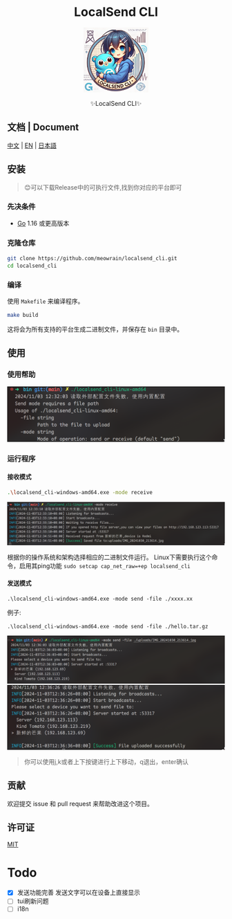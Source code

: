 
<div align="center">
<h1>LocalSend CLI</h1>
  <img src="doc/images/logo.png" alt="LocalSend CLI logo" width="150" height="150">
  <p>✨LocalSend CLI✨</p>
</div>

## 文档 | Document

[中文](doc/README_zh.md) | [EN](doc/README_en.md) | [日本語](doc/README_jp.md)

## 安装

> 😊可以下载Release中的可执行文件,找到你对应的平台即可

### 先决条件

- [Go](https://golang.org/dl/) 1.16 或更高版本

### 克隆仓库

```sh
git clone https://github.com/meowrain/localsend_cli.git
cd localsend_cli
```

### 编译

使用 `Makefile` 来编译程序。

```sh
make build
```

这将会为所有支持的平台生成二进制文件，并保存在 `bin` 目录中。

## 使用

### 使用帮助

![使用帮助](doc/images/image-1.png)

### 运行程序

#### 接收模式

```sh
.\localsend_cli-windows-amd64.exe -mode receive
```

![alt text](doc/images/image-2.png)


根据你的操作系统和架构选择相应的二进制文件运行。
Linux下需要执行这个命令，启用其ping功能
`sudo setcap cap_net_raw=+ep localsend_cli`

#### 发送模式

```
.\localsend_cli-windows-amd64.exe -mode send -file ./xxxx.xx
```

例子:

```
.\localsend_cli-windows-amd64.exe -mode send -file ./hello.tar.gz
```

![alt text](doc/images/image-3.png)
![alt text](doc/images/image-4.png)

> 你可以使用j,k或者上下按键进行上下移动，q退出，enter确认

## 贡献

欢迎提交 issue 和 pull request 来帮助改进这个项目。

## 许可证

[MIT](LICENSE)

# Todo

- [x] 发送功能完善 发送文字可以在设备上直接显示
- [ ] tui刷新问题 
- [ ] i18n